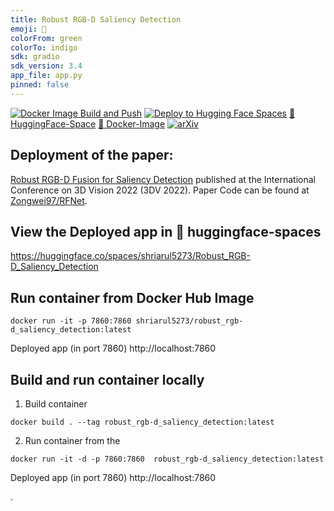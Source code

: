 ```yaml
---
title: Robust RGB-D Saliency Detection
emoji: 🏢
colorFrom: green
colorTo: indigo
sdk: gradio
sdk_version: 3.4
app_file: app.py
pinned: false
---
```


[![Docker Image Build and Push](https://github.com/shriarul5273/Robust_RGB-D_Saliency_Detection/actions/workflows/docker-image.yml/badge.svg)](https://github.com/shriarul5273/Robust_RGB-D_Saliency_Detection/actions/workflows/docker-image.yml)   [![Deploy to Hugging Face Spaces](https://github.com/shriarul5273/Robust_RGB-D_Saliency_Detection/actions/workflows/huggingface.yml/badge.svg)](https://github.com/shriarul5273/Robust_RGB-D_Saliency_Detection/actions/workflows/huggingface.yml)
[:hugs: HuggingFace-Space](https://huggingface.co/spaces/shriarul5273/Robust_RGB-D_Saliency_Detection) 
[:whale: Docker-Image](https://hub.docker.com/repository/docker/shriarul5273/robust_rgb-d_saliency_detection) 
[![arXiv](https://img.shields.io/badge/arXiv-2208.01762-00ff00.svg)](https://arxiv.org/pdf/2208.01762.pdf)
## Deployment of the paper:

[Robust RGB-D Fusion for Saliency Detection](https://arxiv.org/pdf/2208.01762.pdf)  published at the International Conference on 3D Vision 2022 (3DV 2022). Paper Code can be found at [Zongwei97/RFNet](https://github.com/Zongwei97/RFnet).


## View the Deployed app in :hugs: huggingface-spaces

https://huggingface.co/spaces/shriarul5273/Robust_RGB-D_Saliency_Detection

## Run container from Docker Hub Image 
```
docker run -it -p 7860:7860 shriarul5273/robust_rgb-d_saliency_detection:latest
```
Deployed app (in port 7860) http://localhost:7860 

## Build and run container locally

1. Build container 
```
docker build . --tag robust_rgb-d_saliency_detection:latest 
```

2. Run container from the 

```
docker run -it -d -p 7860:7860  robust_rgb-d_saliency_detection:latest
```
Deployed app (in port 7860) http://localhost:7860 


.
